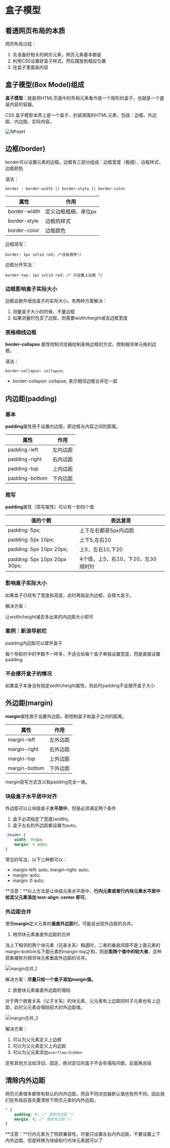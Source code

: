 # 盒子模型



## 看透网页布局的本质

网页布局过程：

1. 先准备好相关的网页元素，网页元素基本都是
2. 利用CSS设置好盒子样式，然后摆放到相应位置
3. 往盒子里面装内容



## 盒子模型(Box Model)组成

**盒子模型**：就是把HTML页面中的布局元素看作是一个矩形的盒子，也就是一个盛装内容的容器。

CSS 盒子模型本质上是一个盒子，封装周围的HTML元素，包括：边框、外边距、内边距、实际内容。



![NPoeH](https://oss.muzing.top/image/NPoeH.png)



## 边框(border)

border可以设置元素的边框。边框有三部分组成：边框宽度（粗细）、边框样式、边框颜色



语法：

```
border : border-width || border-style || border-color
```

| 属性         | 作用                 |
| ------------ | -------------------- |
| border-width | 定义边框粗细，单位px |
| border-style | 边框的样式           |
| border-color | 边框颜色             |



边框简写：

```
border: 1px solid red; /*没有顺序*/
```



边框分开写法：

```
border-top: 1px solid red; /* 只设置上边框 */
```



### 边框影响盒子实际大小

边框会额外增加盒子的实际大小。有两种方案解决：

1. 测量盒子大小的时候，不量边框
2. 如果测量时包含了边框，则需要width/height减去边框宽度





### 表格细线边框

**border-collapse** 属性控制浏览器绘制表格边框的方式。控制相邻单元格的边框。

语法：

```
border-collapse: collapse;
```

- border-collapse: collapse; 表示相邻边框合并在一起



## 内边距(padding)



### 基本

**padding**属性用于设置内边距，即边框与内容之间的距离。

| 属性           | 作用     |
| -------------- | -------- |
| padding-left   | 左内边距 |
| padding-right  | 右内边距 |
| padding-top    | 上内边距 |
| padding-bottom | 下内边距 |



### 简写

**padding**属性（简写属性）可以有一到四个值

| 值的个数                     | 表达意思                             |
| ---------------------------- | ------------------------------------ |
| padding: 5px;                | 上下左右都是5px内边距                |
| padding: 5px 10px;           | 上下5,左右10                         |
| padding: 5px 10px 20px;      | 上5，左右10,下20                     |
| padding: 5px 10px 20px 30px; | 4个值，上5，右10，下20，左30  顺时针 |



### 影响盒子实际大小

如果盒子已经有了宽度和高度，此时再指定内边框，会撑大盒子。



解决方案：

让width/height减去多出来的内边距大小即可



### 案例：新浪导航栏

padding内边距可以撑开盒子

每个导航栏中的字数不一样多，不适合给每个盒子单独设置宽度，而是直接设置padding



### 不会撑开盒子的情况

如果盒子本身没有指定width/height属性，则此时padding不会撑开盒子大小



## 外边距(margin)

**margin**属性用于设置外边距，即控制盒子和盒子之间的距离。



| 属性          | 作用     |
| ------------- | -------- |
| margin-left   | 左外边距 |
| margin-right  | 右外边距 |
| margin-top    | 上外边距 |
| margin-bottom | 下外边距 |



margin简写方式含义和padding完全一致。



### 块级盒子水平居中对齐

外边距可以让块级盒子**水平居中**，但是必须满足两个条件

1. 盒子必须指定了宽度(width)。
2. 盒子左右的外边距都设置为auto。

```css
.header {
    width: 960px;
    margin: 0 auto;
}
```

常见的写法，以下三种都可以：

- margin-left: auto; margin-right: auto;
- margin: auto;
- margin: 0 auto;



**注意：**以上方法是让块级元素水平居中，**行内元素或者行内块元素水平居中给其父元素添加 text-align: center 即可**。



### 外边距合并

使用**margin**定义元素的**垂直外边距**时，可能会出现外边距的合并。



1. 相邻块元素垂直外边距的合并

当上下相邻的两个块元素（兄弟关系）相遇时，二者的垂直间距不是上面元素的margin-bottom与下面元素的margin-top之和，而是**取两个值中的较大者**。这种现象被称为相邻块元素垂直外边距的合并。



![margin合并_1](https://oss.muzing.top/image/2021-05-18_21-32.png)

解决方案：**尽量只给一个盒子添加margin值。**



2. 嵌套块元素垂直外边距的塌陷

对于两个嵌套关系（父子关系）的块元素，父元素有上边距同时子元素也有上边距，此时父元素会塌陷较大的外边距值。



![margin合并_2](https://oss.muzing.top/image/2021-05-18_21-34.png)

解决方案：

1. 可以为父元素定义上边框
2. 可以为父元素定义上内边距
3. 可以为父元素添加`overflow:hidden`

还有其他方法如浮动、固定、绝对定位的盒子不会有塌陷问题，后面再总结



## 清除内外边距

网页元素很多都带有默认的内外边距，而且不同浏览器默认值也有所不同。因此我们在布局前首先要清除下网页元素的内外边距。



```css
* {
    padding: 0; /* 清除内边距 */
    margin: 0; /* 清除外边距 */
}
```



**注意：**行内元素为了照顾兼容性，尽量只设置左右内外边距，不要设置上下内外边距。但是转换为块级和行内块元素就可以了



